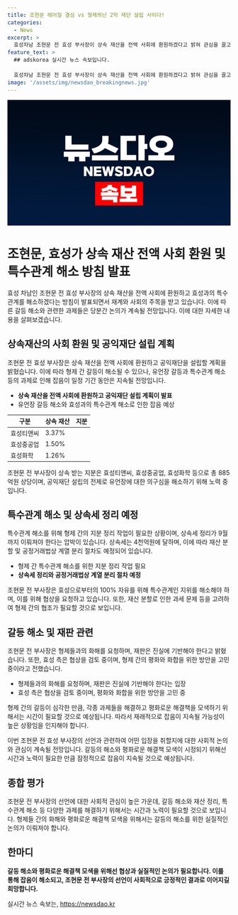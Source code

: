```yaml
---
title: 조현문 헤어질 결심 vs 형제의난 2막 재단 설립 사이다!
categories:
  - News
excerpt: >
  효성차남 조현문 전 효성 부사장이 상속 재산을 전액 사회에 환원하겠다고 밝혀 관심을 끌고 있다. 형제 간 갈등 등 해소가 중요시되지만 유언장 갈등과 특수관계인 정리 등 난제에 직면해 있다. 상속세 정리와 공익재단 설립이 9월까지 예상돼 형제 간 협의가 필요하며, 효성으로부터 완전히 자유로워지기 위해 특수관계인 지위를 해소해야 한다. 이에 대한 조현문 전 부사장의 입장 발표로 잡음이 계속될 전망이다. (150자)
feature_text: >
  ## adskorea 실시간 뉴스 속보입니다.

  효성차남 조현문 전 효성 부사장이 상속 재산을 전액 사회에 환원하겠다고 밝혀 관심을 끌고 있다. 형제 간 갈등 등 해소가 중요시되지만 유언장 갈등과 특수관계인 정리 등 난제에 직면해 있다. 상속세 정리와 공익재단 설립이 9월까지 예상돼 형제 간 협의가 필요하며, 효성으로부터 완전히 자유로워지기 위해 특수관계인 지위를 해소해야 한다. 이에 대한 조현문 전 부사장의 입장 발표로 잡음이 계속될 전망이다. (150자)
image: '/assets/img/newsdao_breakingnews.jpg'
---
```


<p><img src="/assets/img/newsdao_breakingnews.jpg" alt="adskorea 속보" /></p>

<h1 data-ke-size="size26"><b>조현문, 효성가 상속 재산 전액 사회 환원 및 특수관계 해소 방침 발표</b></h1>

<p data-ke-size="size16">효성 차남인 조현문 전 효성 부사장의 상속 재산을 전액 사회에 환원하고 효성과의 특수관계를 해소하겠다는 방침이 발표되면서 재계와 사회의 주목을 받고 있습니다. 이에 따른 갈등 해소와 관련한 과제들은 당분간 논의가 계속될 전망입니다. 이에 대한 자세한 내용을 살펴보겠습니다.</p>

<h2 data-ke-size="size24">상속재산의 사회 환원 및 공익재단 설립 계획</h2>

<p data-ke-size="size16">조현문 전 효성 부사장은 상속 재산을 전액 사회에 환원하고 공익재단을 설립할 계획을 밝혔습니다. 이에 따라 형제 간 갈등이 해소될 수 있으나, 유언장 갈등과 특수관계 해소 등의 과제로 인해 잡음이 일정 기간 동안은 지속될 전망입니다.</p>

<ul>
<li><b>상속 재산을 전액 사회에 환원하고 공익재단 설립 계획이 발표</b></li>
<li>유언장 갈등 해소와 효성과의 특수관계 해소로 인한 잡음 예상</li>
</ul>

<table>
<thead>
<tr>
<th>구분</th>
<th>상속 재산</th>
<th>지분</th>
</tr>
</thead>
<tbody>
<tr>
<td>효성티앤씨</td>
<td>3.37%</td>
<td></td>
</tr>
<tr>
<td>효성중공업</td>
<td>1.50%</td>
<td></td>
</tr>
<tr>
<td>효성화학</td>
<td>1.26%</td>
<td></td>
</tr>
</tbody>
</table>

<p data-ke-size="size16">조현문 전 부사장이 상속 받는 지분은 효성티앤씨, 효성중공업, 효성화학 등으로 총 885억원 상당이며, 공익재단 설립의 전제로 유언장에 대한 의구심을 해소하기 위해 노력 중입니다.</p>

<h2 data-ke-size="size24">특수관계 해소 및 상속세 정리 예정</h2>

<p data-ke-size="size16">특수관계 해소를 위해 형제 간의 지분 정리 작업이 필요한 상황이며, 상속세 정리가 9월까지 이뤄져야 한다는 압박이 있습니다. 상속세는 4천억원에 달하며, 이에 따라 재산 분할 및 공정거래법상 계열 분리 절차도 예정되어 있습니다.</p>

<ul>
<li>형제 간 특수관계 해소를 위한 지분 정리 작업 필요</li>
<li><b>상속세 정리와 공정거래법상 계열 분리 절차 예정</b></li>
</ul>

<p data-ke-size="size16">조현문 전 부사장은 효성으로부터의 100% 자유를 위해 특수관계인 지위를 해소해야 하며, 이를 위해 협상을 요청하고 있습니다. 또한, 재산 분할로 인한 과세 문제 등을 고려하여 형제 간의 협조가 필요할 것으로 보입니다.</p>

<h2 data-ke-size="size24">갈등 해소 및 재판 관련</h2>

<p data-ke-size="size16">조현문 전 부사장은 형제들과의 화해를 요청하며, 재판은 진실에 기반해야 한다고 밝혔습니다. 또한, 효성 측은 협상을 검토 중이며, 형제 간의 평화와 화합을 위한 방안을 고민 중이라고 전했습니다.</p>

<ul>
<li>형제들과의 화해를 요청하며, 재판은 진실에 기반해야 한다는 입장</li>
<li>효성 측은 협상을 검토 중이며, 평화와 화합을 위한 방안을 고민 중</li>
</ul>

<p data-ke-size="size16">형제 간의 갈등이 심각한 만큼, 각종 과제들을 해결하고 평화로운 해결책을 모색하기 위해서는 시간이 필요할 것으로 예상됩니다. 따라서 재래적으로 잡음이 지속될 가능성이 높은 상황임을 인지해야 합니다.</p>

<p data-ke-size="size16">이번 조현문 전 효성 부사장의 선언과 관련하여 어떤 입장을 취할지에 대한 사회적 논의와 관심이 계속될 전망입니다. 갈등의 해소와 평화로운 해결책 모색이 시정되기 위해선 시간과 노력이 필요한 만큼 잠정적으로 잡음이 지속될 것으로 예상됩니다.</p>

<h2 data-ke-size="size24">종합 평가</h2>

<p data-ke-size="size16">조현문 전 부사장의 선언에 대한 사회적 관심이 높은 가운데, 갈등 해소와 재산 정리, 특수관계 해소 등 다양한 과제를 해결하기 위해서는 시간과 노력이 필요할 것으로 보입니다. 형제들 간의 화해와 평화로운 해결책 모색을 위해서는 갈등의 해소를 위한 실질적인 논의가 이뤄져야 합니다.</p>

<h2 data-ke-size="size24">한마디</h2>

<p data-ke-size="size16"><b>갈등 해소와 평화로운 해결책 모색을 위해선 협상과 실질적인 논의가 필요합니다. 이를 통해 잡음이 해소되고, 조현문 전 부사장의 선언이 사회적으로 긍정적인 결과로 이어지길 희망합니다.</b></p>
실시간 뉴스 속보는, <a href="https://newsdao.kr" rel="dofollow">https://newsdao.kr</a>


